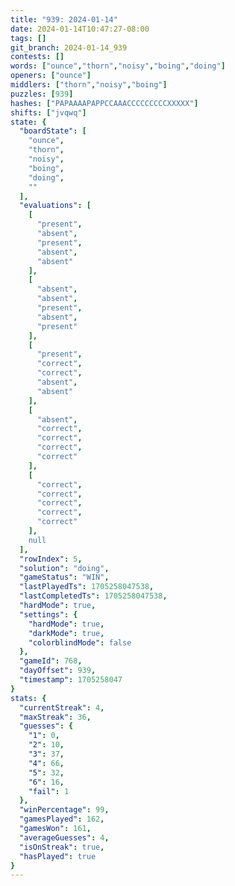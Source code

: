 ```yaml
---
title: "939: 2024-01-14"
date: 2024-01-14T10:47:27-08:00
tags: []
git_branch: 2024-01-14_939
contests: []
words: ["ounce","thorn","noisy","boing","doing"]
openers: ["ounce"]
middlers: ["thorn","noisy","boing"]
puzzles: [939]
hashes: ["PAPAAAAPAPPCCAAACCCCCCCCCXXXXX"]
shifts: ["jvqwq"]
state: {
  "boardState": [
    "ounce",
    "thorn",
    "noisy",
    "boing",
    "doing",
    ""
  ],
  "evaluations": [
    [
      "present",
      "absent",
      "present",
      "absent",
      "absent"
    ],
    [
      "absent",
      "absent",
      "present",
      "absent",
      "present"
    ],
    [
      "present",
      "correct",
      "correct",
      "absent",
      "absent"
    ],
    [
      "absent",
      "correct",
      "correct",
      "correct",
      "correct"
    ],
    [
      "correct",
      "correct",
      "correct",
      "correct",
      "correct"
    ],
    null
  ],
  "rowIndex": 5,
  "solution": "doing",
  "gameStatus": "WIN",
  "lastPlayedTs": 1705258047538,
  "lastCompletedTs": 1705258047538,
  "hardMode": true,
  "settings": {
    "hardMode": true,
    "darkMode": true,
    "colorblindMode": false
  },
  "gameId": 768,
  "dayOffset": 939,
  "timestamp": 1705258047
}
stats: {
  "currentStreak": 4,
  "maxStreak": 36,
  "guesses": {
    "1": 0,
    "2": 10,
    "3": 37,
    "4": 66,
    "5": 32,
    "6": 16,
    "fail": 1
  },
  "winPercentage": 99,
  "gamesPlayed": 162,
  "gamesWon": 161,
  "averageGuesses": 4,
  "isOnStreak": true,
  "hasPlayed": true
}
---
```

<!-- more -->
